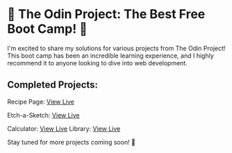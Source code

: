 # 🌟 The Odin Project: The Best Free Boot Camp! 🌟

I'm excited to share my solutions for various projects from The Odin Project! This boot camp has been an incredible learning experience, and I highly recommend it to anyone looking to dive into web development.

## Completed Projects:

Recipe Page: [View Live](https://recipe-odin-project.netlify.app/)

Etch-a-Sketch: [View Live](https://etch-a-sketch-odin-project-eyu32.netlify.app/)

Calculator: [View Live](https://calculator-odin-project-eyu32.netlify.app/)
Library: [View Live](https://eyu-odin-library.netlify.app/)


Stay tuned for more projects coming soon! 🚀
